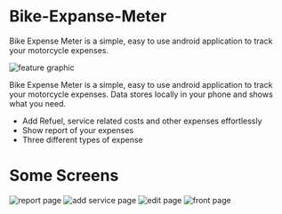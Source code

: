 # Bike-Expanse-Meter
Bike Expense Meter is a simple, easy to use android application to track your motorcycle expenses. 


![feature graphic](https://user-images.githubusercontent.com/15567340/44940064-100bf780-adac-11e8-8d96-a7d8bc5ced57.jpg)


Bike Expense Meter is a simple, easy to use android application to track your motorcycle expenses. Data stores locally in your phone and shows what you need.
- Add Refuel, service related costs and other expenses effortlessly
- Show report of your expenses
- Three different types of expense

# Some Screens
![report page](https://user-images.githubusercontent.com/15567340/44940169-c40d8280-adac-11e8-9607-7a9b1e448ebe.jpg)
![add service page](https://user-images.githubusercontent.com/15567340/44940166-c374ec00-adac-11e8-8321-e46c4b8d49c7.jpg)
![edit page](https://user-images.githubusercontent.com/15567340/44940167-c374ec00-adac-11e8-9080-14db00d872dc.jpg)
![front page](https://user-images.githubusercontent.com/15567340/44940168-c374ec00-adac-11e8-8f6f-71fbb1d2b35f.jpg)
